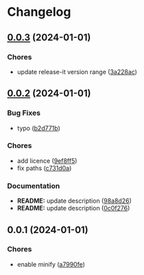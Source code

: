 # Changelog

## [0.0.3](https://github.com/pchalupa/release-it-webhook/compare/0.0.2...0.0.3) (2024-01-01)


### Chores

* update release-it version range ([3a228ac](https://github.com/pchalupa/release-it-webhook/commit/3a228ac820752a8ed540e482a2b6ce9a35739d58))

## [0.0.2](https://github.com/pchalupa/release-it-webhook/compare/0.0.1...0.0.2) (2024-01-01)


### Bug Fixes

* typo ([b2d771b](https://github.com/pchalupa/release-it-webhook/commit/b2d771b150167de0c7c66d74b2d7eb6e1c03dadf))


### Chores

* add licence ([9ef8ff5](https://github.com/pchalupa/release-it-webhook/commit/9ef8ff5a846f5ad71247b542df99a31ee66d71f8))
* fix paths ([c731d0a](https://github.com/pchalupa/release-it-webhook/commit/c731d0ad71ee1f49a4e8070d5492db1867dccb06))


### Documentation

* **README:** update description ([98a8d26](https://github.com/pchalupa/release-it-webhook/commit/98a8d2689fd2fac675daa0fb6770f90e0c069e45))
* **README:** update description ([0c0f276](https://github.com/pchalupa/release-it-webhook/commit/0c0f27685eeb7a7c893c3b1d0c2ed3e9cc5be470))

## 0.0.1 (2024-01-01)


### Chores

* enable minify ([a7990fe](https://github.com/pchalupa/release-it-webhook/commit/a7990fef5e8c81baac37a0d65f515d2441dbd0fb))
